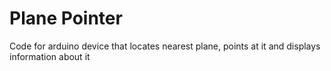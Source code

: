 # Plane Pointer

Code for arduino device that locates nearest plane, points at it and displays information about it